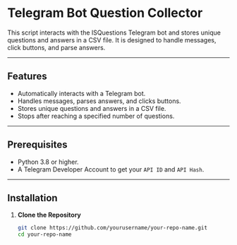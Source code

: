 # Telegram Bot Question Collector

This script interacts with the ISQuestions Telegram bot and stores unique questions and answers in a CSV file. It is designed to handle messages, click buttons, and parse answers.

---

## Features
- Automatically interacts with a Telegram bot.
- Handles messages, parses answers, and clicks buttons.
- Stores unique questions and answers in a CSV file.
- Stops after reaching a specified number of questions.

---

## Prerequisites
- Python 3.8 or higher.
- A Telegram Developer Account to get your `API ID` and `API Hash`.

---

## Installation

1. **Clone the Repository**
   ```bash
   git clone https://github.com/yourusername/your-repo-name.git
   cd your-repo-name